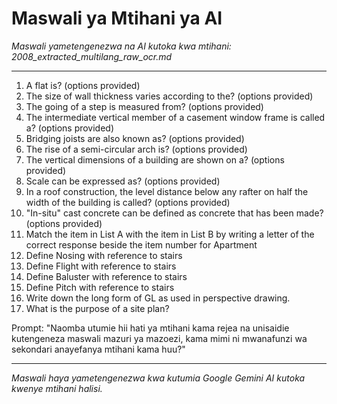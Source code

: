 # Maswali ya Mtihani ya AI
*Maswali yametengenezwa na AI kutoka kwa mtihani: 2008_extracted_multilang_raw_ocr.md*

---

1. A flat is? (options provided)
2. The size of wall thickness varies according to the? (options provided)
3. The going of a step is measured from? (options provided)
4. The intermediate vertical member of a casement window frame is called a? (options provided)
5. Bridging joists are also known as? (options provided)
6. The rise of a semi-circular arch is? (options provided)
7. The vertical dimensions of a building are shown on a? (options provided)
8. Scale can be expressed as? (options provided)
9. In a roof construction, the level distance below any rafter on half the width of the building is called? (options provided)
10. "In-situ" cast concrete can be defined as concrete that has been made? (options provided)
11. Match the item in List A with the item in List B by writing a letter of the correct response beside the item number for Apartment
12. Define Nosing with reference to stairs
13. Define Flight with reference to stairs
14. Define Baluster with reference to stairs
15. Define Pitch with reference to stairs
16. Write down the long form of GL as used in perspective drawing.
17. What is the purpose of a site plan?

Prompt: "Naomba utumie hii hati ya mtihani kama rejea na unisaidie kutengeneza maswali mazuri ya mazoezi, kama mimi ni mwanafunzi wa sekondari anayefanya mtihani kama huu?"

---
*Maswali haya yametengenezwa kwa kutumia Google Gemini AI kutoka kwenye mtihani halisi.*
